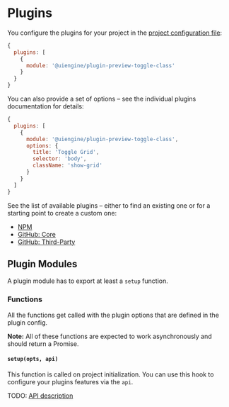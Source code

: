 # Plugins

You configure the plugins for your project in the [project configuration file](/basics/config/):

```js
{
  plugins: [
    {
      module: '@uiengine/plugin-preview-toggle-class'
    }
  }
}
```

You can also provide a set of options – see the individual plugins documentation for details:

```js
{
  plugins: [
    {
      module: '@uiengine/plugin-preview-toggle-class',
      options: {
        title: 'Toggle Grid',
        selector: 'body',
        className: 'show-grid'
      }
    }
  ]
}
```

See the list of available plugins – either to find an existing one or for a starting point to create a custom one:

- [NPM](https://www.npmjs.com/search?q=uiengine-plugin)
- [GitHub: Core](https://github.com/dennisreimann/uiengine/tree/master/packages)
- [GitHub: Third-Party](https://github.com/search?q=topic%3Auiengine-plugin&type=Repositories)

## Plugin Modules

A plugin module has to export at least a `setup` function.

### Functions

All the functions get called with the plugin options that are defined in the plugin config.

__Note:__ All of these functions are expected to work asynchronously and should return a Promise.

#### `setup(opts, api)`

This function is called on project initialization.
You can use this hook to configure your plugins features via the `api`.

TODO: [API description](https://github.com/dennisreimann/uiengine/blob/plugins/packages/core/src/plugin.js)
